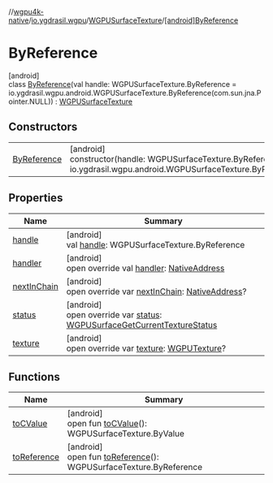 //[wgpu4k-native](../../../../index.md)/[io.ygdrasil.wgpu](../../index.md)/[WGPUSurfaceTexture](../index.md)/[[android]ByReference](index.md)

# ByReference

[android]\
class [ByReference](index.md)(val handle: WGPUSurfaceTexture.ByReference = io.ygdrasil.wgpu.android.WGPUSurfaceTexture.ByReference(com.sun.jna.Pointer.NULL)) : [WGPUSurfaceTexture](../index.md)

## Constructors

| | |
|---|---|
| [ByReference](-by-reference.md) | [android]<br>constructor(handle: WGPUSurfaceTexture.ByReference = io.ygdrasil.wgpu.android.WGPUSurfaceTexture.ByReference(com.sun.jna.Pointer.NULL)) |

## Properties

| Name | Summary |
|---|---|
| [handle](handle.md) | [android]<br>val [handle](handle.md): WGPUSurfaceTexture.ByReference |
| [handler](handler.md) | [android]<br>open override val [handler](handler.md): [NativeAddress](../../../ffi/-native-address/index.md) |
| [nextInChain](next-in-chain.md) | [android]<br>open override var [nextInChain](next-in-chain.md): [NativeAddress](../../../ffi/-native-address/index.md)? |
| [status](status.md) | [android]<br>open override var [status](status.md): [WGPUSurfaceGetCurrentTextureStatus](../../-w-g-p-u-surface-get-current-texture-status/index.md) |
| [texture](texture.md) | [android]<br>open override var [texture](texture.md): [WGPUTexture](../../-w-g-p-u-texture/index.md)? |

## Functions

| Name | Summary |
|---|---|
| [toCValue](../[android]to-c-value.md) | [android]<br>open fun [toCValue](../[android]to-c-value.md)(): WGPUSurfaceTexture.ByValue |
| [toReference](../to-reference.md) | [android]<br>open fun [toReference](../to-reference.md)(): WGPUSurfaceTexture.ByReference |